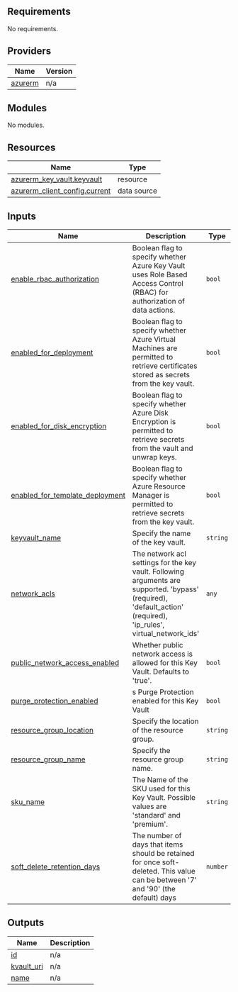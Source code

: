 ## Requirements

No requirements.

## Providers

| Name | Version |
|------|---------|
| <a name="provider_azurerm"></a> [azurerm](#provider\_azurerm) | n/a |

## Modules

No modules.

## Resources

| Name | Type |
|------|------|
| [azurerm_key_vault.keyvault](https://registry.terraform.io/providers/hashicorp/azurerm/latest/docs/resources/key_vault) | resource |
| [azurerm_client_config.current](https://registry.terraform.io/providers/hashicorp/azurerm/latest/docs/data-sources/client_config) | data source |

## Inputs

| Name | Description | Type | Default | Required |
|------|-------------|------|---------|:--------:|
| <a name="input_enable_rbac_authorization"></a> [enable\_rbac\_authorization](#input\_enable\_rbac\_authorization) | Boolean flag to specify whether Azure Key Vault uses Role Based Access Control (RBAC) for authorization of data actions. | `bool` | n/a | yes |
| <a name="input_enabled_for_deployment"></a> [enabled\_for\_deployment](#input\_enabled\_for\_deployment) | Boolean flag to specify whether Azure Virtual Machines are permitted to retrieve certificates stored as secrets from the key vault. | `bool` | n/a | yes |
| <a name="input_enabled_for_disk_encryption"></a> [enabled\_for\_disk\_encryption](#input\_enabled\_for\_disk\_encryption) | Boolean flag to specify whether Azure Disk Encryption is permitted to retrieve secrets from the vault and unwrap keys. | `bool` | n/a | yes |
| <a name="input_enabled_for_template_deployment"></a> [enabled\_for\_template\_deployment](#input\_enabled\_for\_template\_deployment) | Boolean flag to specify whether Azure Resource Manager is permitted to retrieve secrets from the key vault. | `bool` | n/a | yes |
| <a name="input_keyvault_name"></a> [keyvault\_name](#input\_keyvault\_name) | Specify the name of the key vault. | `string` | n/a | yes |
| <a name="input_network_acls"></a> [network\_acls](#input\_network\_acls) | The network acl settings for the key vault. Following arguments are supported. 'bypass' (required), 'default\_action' (required), 'ip\_rules', virtual\_network\_ids' | `any` | n/a | yes |
| <a name="input_public_network_access_enabled"></a> [public\_network\_access\_enabled](#input\_public\_network\_access\_enabled) | Whether public network access is allowed for this Key Vault. Defaults to 'true'. | `bool` | n/a | yes |
| <a name="input_purge_protection_enabled"></a> [purge\_protection\_enabled](#input\_purge\_protection\_enabled) | s Purge Protection enabled for this Key Vault | `bool` | n/a | yes |
| <a name="input_resource_group_location"></a> [resource\_group\_location](#input\_resource\_group\_location) | Specify the location of the resource group. | `string` | n/a | yes |
| <a name="input_resource_group_name"></a> [resource\_group\_name](#input\_resource\_group\_name) | Specify the resource group name. | `string` | n/a | yes |
| <a name="input_sku_name"></a> [sku\_name](#input\_sku\_name) | The Name of the SKU used for this Key Vault. Possible values are 'standard' and 'premium'. | `string` | n/a | yes |
| <a name="input_soft_delete_retention_days"></a> [soft\_delete\_retention\_days](#input\_soft\_delete\_retention\_days) | The number of days that items should be retained for once soft-deleted. This value can be between '7' and '90' (the default) days | `number` | n/a | yes |

## Outputs

| Name | Description |
|------|-------------|
| <a name="output_id"></a> [id](#output\_id) | n/a |
| <a name="output_kvault_uri"></a> [kvault\_uri](#output\_kvault\_uri) | n/a |
| <a name="output_name"></a> [name](#output\_name) | n/a |

